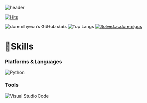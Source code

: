 ![header](https://capsule-render.vercel.app/api?type=waving&color=897EBA&text=doremihyeon🏀💜&fontSize=35&fontAlignY=40&fontAlign=50&height=250)

[![Hits](https://hits.seeyoufarm.com/api/count/incr/badge.svg?url=https%3A%2F%2Fgithub.com%2Fdoremihyeon&count_bg=%23DEB1FF&title_bg=%238E22FF&icon=&icon_color=%23A51414&title=hits&edge_flat=false)](https://hits.seeyoufarm.com)

![doremihyeon's GitHub stats](https://github-readme-stats.vercel.app/api?username=doremihyeon&show_icons=true&theme=tokyonight)
![Top Langs](https://github-readme-stats.vercel.app/api/top-langs/?username=doremihyeon&layout=compact&theme=onedark)
[![Solved.acdoremigus](http://mazassumnida.wtf/api/v2/generate_badge?boj=doremigus)](https://solved.ac/doremigus)
# 💪Skills
### Platforms & Languages
![Python](https://img.shields.io/badge/Python-3776AB.svg?&style=for-the-badge&logo=Python&logoColor=ffffff)

### Tools
![Visual Studio Code](https://img.shields.io/badge/Visual%20Studio%20Code-007ACC.svg?&style=for-the-badge&logo=Visual%20Studio%20Code&logoColor=white)

